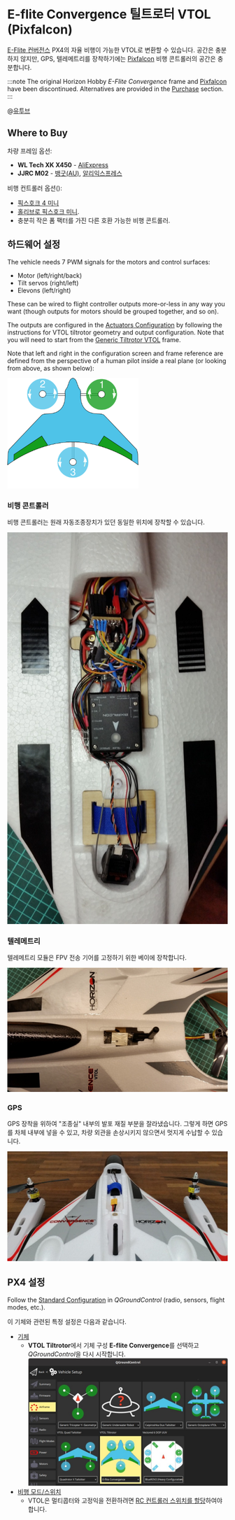 # E-flite Convergence 틸트로터 VTOL (Pixfalcon)

[E-Flite 컨버전스](https://youtu.be/HNedXQ_jhYo) PX4의 자율 비행이 가능한 VTOL로 변환할 수 있습니다. 공간은 충분하지 않지만, GPS, 텔레메트리를 장착하기에는 [Pixfalcon](../flight_controller/pixfalcon.md) 비행 콘트롤러의 공간은 충분합니다.

:::note
The original Horizon Hobby *E-Flite Convergence* frame and [Pixfalcon](../flight_controller/pixfalcon.md) have been discontinued. Alternatives are provided in the [Purchase](#where-to-buy) section. :::

@[유투브](https://youtu.be/E61P2f2WPNU)


## Where to Buy

차량 프레임 옵션:
- **WL Tech XK X450** - [AliExpress](https://www.aliexpress.com/item/1005001946025611.html)
- **JJRC M02** - [뱅굿(AU)](https://au.banggood.com/JJRC-M02-2_4G-6CH-450mm-Wingspan-EPO-Brushless-6-axis-Gyro-Aerobatic-RC-Airplane-RTF-3D-or-6G-Mode-Aircraft-p-1588201.html), [알리익스프레스](https://www.aliexpress.com/item/4001031497018.html)

비행 컨트롤러 옵션():
- [픽스호크 4 미니](../flight_controller/pixhawk4_mini.md)
- [홀리브로 픽스호크 미니](../flight_controller/pixhawk_mini.md).
- 충분히 작은 폼 팩터를 가진 다른 호환 가능한 비행 콘트롤러.

## 하드웨어 설정

The vehicle needs 7 PWM signals for the motors and control surfaces:
- Motor (left/right/back)
- Tilt servos (right/left)
- Elevons (left/right)

These can be wired to flight controller outputs more-or-less in any way you want (though outputs for motors should be grouped together, and so on).

The outputs are configured in the [Actuators Configuration](../config/actuators.md) by following the instructions for VTOL tiltrotor geometry and output configuration. Note that you will need to start from the [Generic Tiltrotor VTOL](../airframes/airframe_reference.md#vtol_vtol_tiltrotor_generic_tiltrotor_vtol) frame.

Note that left and right in the configuration screen and frame reference are defined from the perspective of a human pilot inside a real plane (or looking from above, as shown below):

<img src="../../assets/airframes/types/VTOLTiltRotor_eflite_convergence.svg" width="300px" />


### 비행 콘트롤러

비행 콘트롤러는 원래 자동조종장치가 있던 동일한 위치에 장착할 수 있습니다.

![Pixfalcon 장착](../../assets/airframes/vtol/eflite_convergence_pixfalcon/eflight_convergence_pixfalcon_mounting.jpg)

### 텔레메트리

텔레메트리 모듈은 FPV 전송 기어를 고정하기 위한 베이에 장착합니다.

![텔레메트리 장착](../../assets/airframes/vtol/eflite_convergence_pixfalcon/eflight_convergence_telemetry_module.jpg)

### GPS

GPS 장착을 위하여 "조종실" 내부의 발포 재질 부분을 잘라냈습니다. 그렇게 하면 GPS를 차체 내부에 넣을 수 있고, 차량 외관을 손상시키지 않으면서 멋지게 수납할 수 있습니다.

![GPS 장착](../../assets/airframes/vtol/eflite_convergence_pixfalcon/eflight_convergence_gps_mounting.jpg)


## PX4 설정

Follow the [Standard Configuration](../config/index.md) in *QGroundControl* (radio, sensors, flight modes, etc.).

이 기체와 관련된 특정 설정은 다음과 같습니다.
- [기체](../config/airframe.md)
  - **VTOL Tiltrotor**에서 기체 구성 **E-flite Convergence**를 선택하고 *QGroundControl*을 다시 시작합니다. ![QGroundControl 차량 설정 - 기체 선택 E-Flight](../../assets/airframes/vtol/eflite_convergence_pixfalcon/qgc_setup_airframe.jpg)
- [비행 모드/스위치](../config/flight_mode.md)
  - VTOL은 멀티콥터와 고정익을 전환하려면 [RC 컨트롤러 스위치를 할당](../config/flight_mode.md#what-flight-modes-and-switches-should-i-set)하여야 합니다.
